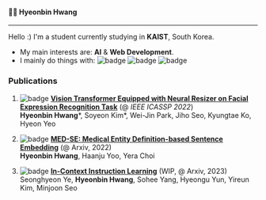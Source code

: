 #### 👨‍💻 Hyeonbin Hwang
---
Hello :) I'm a student currently studying in **KAIST**, South Korea.
- My main interests are: **AI** & **Web Development**.
- I mainly do things with: ![badge](https://img.shields.io/badge/Python-Pytorch-blue) ![badge](https://shields.io/badge/JavaScript-React-orange) ![badge](https://shields.io/badge/Java-Spring-yellow)

###  Publications
1. ![badge](https://shields.io/badge/-CV-red) [**Vision Transformer Equipped with Neural Resizer on Facial Expression Recognition Task**](https://arxiv.org/abs/2204.02181) (@ *IEEE ICASSP 2022*) \
**Hyeonbin Hwang**\*, Soyeon Kim*, Wei-Jin Park, Jiho Seo, Kyungtae Ko, Hyeon Yeo

2. ![badge](https://shields.io/badge/-NLP-blue) [**MED-SE: Medical Entity Definition-based Sentence Embedding**](https://arxiv.org/abs/2212.04734) (@ Arxiv, 2022) \
**Hyeonbin Hwang**, Haanju Yoo, Yera Choi 

3. ![badge](https://shields.io/badge/-NLP-blue) [**In-Context Instruction Learning**](https://arxiv.org/abs/2302.14691) (WIP, @ Arxiv, 2023)
Seonghyeon Ye, **Hyeonbin Hwang**, Sohee Yang, Hyeongu Yun, Yireun Kim, Minjoon Seo



